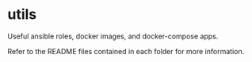 # utils

Useful ansible roles, docker images, and docker-compose apps.

Refer to the README files contained in each folder for more information.
